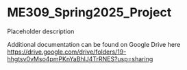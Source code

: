 # ME309_Spring2025_Project
Placeholder description

Additional documentation can be found on Google Drive here
https://drive.google.com/drive/folders/19-hhgtsv0vMso4pmPKnYaBhlJ4TrRNES?usp=sharing
